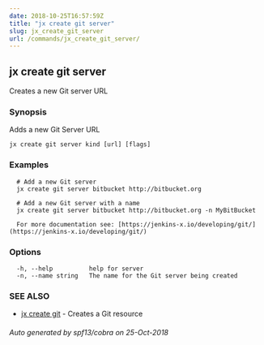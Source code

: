 ```yaml
---
date: 2018-10-25T16:57:59Z
title: "jx create git server"
slug: jx_create_git_server
url: /commands/jx_create_git_server/
---
```

## jx create git server

Creates a new Git server URL

### Synopsis

Adds a new Git Server URL

```
jx create git server kind [url] [flags]
```

### Examples

```
  # Add a new Git server
  jx create git server bitbucket http://bitbucket.org
  
  # Add a new Git server with a name
  jx create git server bitbucket http://bitbucket.org -n MyBitBucket
  
  For more documentation see: [https://jenkins-x.io/developing/git/](https://jenkins-x.io/developing/git/)
```

### Options

```
  -h, --help          help for server
  -n, --name string   The name for the Git server being created
```

### SEE ALSO

* [jx create git](/commands/jx_create_git/)	 - Creates a Git resource

###### Auto generated by spf13/cobra on 25-Oct-2018
